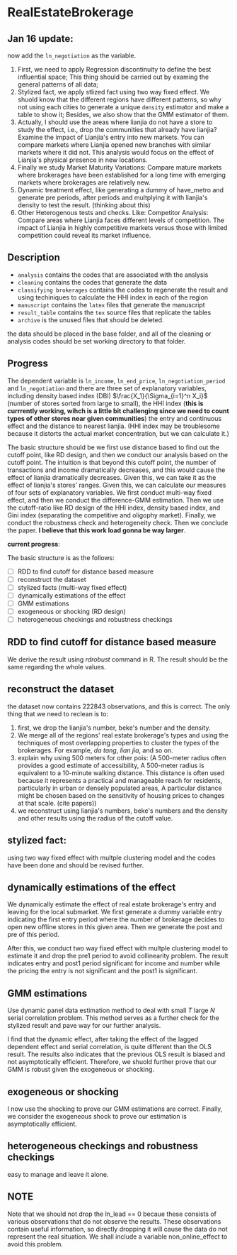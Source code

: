 # RealEstateBrokerage

## Jan 16 update:

now add the `ln_negotiation` as the variable.

1. First, we need to apply Regression discontinuity to define the best influential space; This thing should be carried out by examing the general patterns of all data;
2. Stylized fact, we apply stlized fact using two way fixed effect. We shuold know that the different regions have different patterns, so why not using each cities to generate a unique `density` estimator and make a table to show it; Besides, we also show that the GMM estimator of them.
4. Actually, I should use the areas where lianjia do not have a store to study the effect, i.e., drop the communities that already have lianjia? Examine the impact of Lianjia's entry into new markets. You can compare markets where Lianjia opened new branches with similar markets where it did not. This analysis would focus on the effect of Lianjia's physical presence in new locations.
5. Finally we study Market Maturity Variations: Compare mature markets where brokerages have been established for a long time with emerging markets where brokerages are relatively new.
6. Dynamic treatment effect, like generating a dummy of have_metro and generate pre periods, after periods and multplying it with lianjia's density to test the result. (thinking about this)
7. Other Heterogenous tests and checks. Like: Competitor Analysis: Compare areas where Lianjia faces different levels of competition. The impact of Lianjia in highly competitive markets versus those with limited competition could reveal its market influence.

## Description

* `analysis` contains the codes that are associated with the anslysis
* `cleaning` contains the codes that generate the data
* `classifying brokerages` contains the codes to regenerate the result and using techiniques to calculate the HHI index in each of the region
* `manuscript` contains the `latex` files that generate the manuscript
* `result_table` contains the `tex` source files that replicate the tables
* `archive` is the unused files that should be deleted.

the data should be placed in the base folder, and all of the cleaning or analysis codes should be set working directory to that folder.

## Progress

The dependent variable is `ln_income`, `ln_end_price`, `ln_negotiation_period` and `ln_negotiation` and there are three set of explanatory variables, including density based index (DBI) $\frac{X_1}{\Sigma_{i=1}^n X_i}$ (number of stores sorted from large to small), the HHI index (**this is currrently working, wihch is a little bit challenging since we need to count types of other stores near given communities**) the entry and continuous effect and the distance to nearest lianjia. (HHI index may be troublesome because it distorts the actual market concentration, but we can calculate it.)

The basic structure should be we first use distance based to find out the cutoff point, like RD design, and then we conduct our analysis based on the cutoff point. The intuition is that beyond this cutoff point, the number of transactions and income dramatically decreases, and this would cause the effect of lianjia dramatically decreases. Given this, we can take it as the effect of lianjia's stores' ranges. Given this, we can calculate our measures of four sets of explanatory variables. We first conduct multi-way fixed effect, and then we conduct the difference-GMM estimation. Then we use the cutoff-ratio like RD design of the HHI index, density based index, and Gini index (separating the competitive and oligophy market). Finally, we conduct the robustness check and heterogeneity check. Then we conclude the paper. **I believe that this work load gonna be way larger**.

**current progress**:

The basic structure is as the follows:

- [ ] RDD to find cutoff for distance based measure
- [ ] reconstruct the dataset
- [ ] stylized facts (multi-way fixed effect)
- [ ] dynamically estimations of the effect
- [ ] GMM estimations
- [ ] exogeneous or shocking (RD design)
- [ ] heterogeneous checkings and robustness checkings

## RDD to find cutoff for distance based measure

We derive the result using *rdrobust* command in R. The result should be the same regarding the whole values.

## reconstruct the dataset

the dataset now contains 222843 observations, and this is correct. The only thing that we need to reclean is to:

1. first, we drop the lianjia's number, beke's number and the density.
2. We merge all of the regions' real estate brokerage's types and using the techniques of most overlapping properties to cluster the types of the brokerages. For example, *da tang*, *lian jia*, and so on.
3. explain why using 500 meters for other pois: (A 500-meter radius often provides a good estimate of accessibility, A 500-meter radius is equivalent to a 10-minute walking distance. This distance is often used because it represents a practical and manageable reach for residents, particularly in urban or densely populated areas, A particular distance might be chosen based on the sensitivity of housing prices to changes at that scale. (cite papers))
4. we reconstruct using lianjia's numbers, beke's numbers and the density and other results using the radius of the cutoff value.

## stylized fact:

using two way fixed effect with multple clustering model and the codes have been done and should be revised further.

## dynamically estimations of the effect

We dynamically estimate the effect of real estate brokerage's entry and leaving for the local submarket. We first generate a dummy variable entry indicating the first entry period where the number of brokerage decides to open new offline stores in this given area. Then we generate the post and pre of this period.

After this, we conduct two way fixed effect with multple clustering model to estimate it and drop the pre1 period to avoid collinearity problem. The result indicates entry and post1 period significant for income and number while the pricing the entry is not significant and the post1 is significant.

## GMM estimations

Use dynamic panel data estimation method to deal with small $T$ large $N$ serial correlation problem. This method serves as a further check for the stylized result and pave way for our further analysis.

I find that the dynamic effect, after taking the effect of the lagged dependent effect and serial correlation, is quite different than the OLS result. The results also indicates that the previous OLS result is biased and not asymptotically efficient. Therefore, we shuold further prove that our GMM is robust given the exogeneous or shocking.

## exogeneous or shocking

I now use the shocking to prove our GMM estimations are correct. Finally, we consider the exogeneous shock to prove our estimation is asymptotically efficient. 

## heterogeneous checkings and robustness checkings

easy to manage and leave it alone.

## NOTE

Note that we should not drop the ln_lead == 0 becaue these consists of various observations that do not observe the results. These observations contain useful information, so directly dropping it will cause the data do not represent the real situation. We shall include a variable non_online_effect to avoid this problem.
